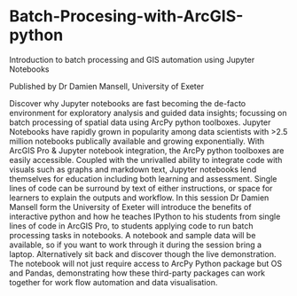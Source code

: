# Batch-Procesing-with-ArcGIS-python
Introduction to batch processing and GIS automation using Jupyter Notebooks

Published by Dr Damien Mansell, University of Exeter

Discover why Jupyter notebooks are fast becoming the de-facto environment for exploratory analysis and guided data insights; focussing on batch processing of spatial data using ArcPy python toolboxes.  Jupyter Notebooks have rapidly grown in popularity among data scientists with >2.5 million notebooks publically available and growing exponentially. With ArcGIS Pro &amp; Jupyter notebook integration, the ArcPy python toolboxes are easily accessible. Coupled with the unrivalled ability to integrate code with visuals such as graphs and markdown text, Jupyter notebooks lend themselves for education including both learning and assessment. Single lines of code can be surround by text of either instructions, or space for learners to explain the outputs and workflow.   In this session Dr Damien Mansell form the University of Exeter will introduce the benefits of interactive python and how he teaches IPython to his students from single lines of code in ArcGIS Pro, to students applying code to run batch processing tasks in notebooks. A notebook and sample data will be available, so if you want to work through it during the session bring a laptop. Alternatively sit back and discover though the live demonstration. The notebook will not just require access to ArcPy Python package but OS and Pandas, demonstrating how these third-party packages can work together for work flow automation and data visualisation.
